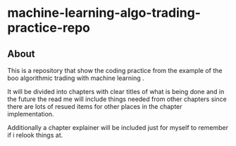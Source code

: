 # machine-learning-algo-trading-practice-repo

## About
This is a repository that show the coding practice from the example of the boo algorithmic trading with machine learning .

It will be divided into chapters with clear titles of what is being done and in the future the read me will include things needed from other chapters since there are lots of resued items for other places in the chapter implementation.

Additionally a chapter explainer will be included just for myself to remember if i relook things at.